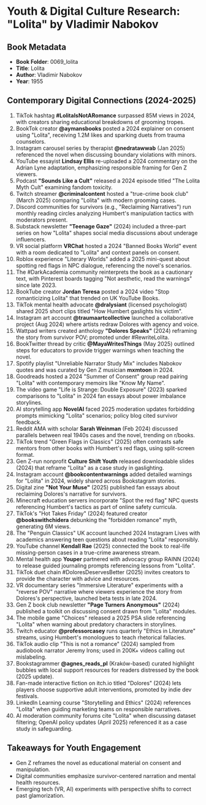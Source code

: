# Youth & Digital Culture Research: "Lolita" by Vladimir Nabokov

## Book Metadata
- **Book Folder**: 0069_lolita
- **Title**: Lolita
- **Author**: Vladimir Nabokov
- **Year**: 1955

## Contemporary Digital Connections (2024-2025)
1. TikTok hashtag **#LolitaIsNotARomance** surpassed 85M views in 2024, with creators sharing educational breakdowns of grooming tropes.
2. BookTok creator **@aymansbooks** posted a 2024 explainer on consent using "Lolita", receiving 1.2M likes and sparking duets from trauma counselors.
3. Instagram carousel series by therapist **@nedratawwab** (Jan 2025) referenced the novel when discussing boundary violations with minors.
4. YouTube essayist **Lindsay Ellis** re-uploaded a 2024 commentary on the Adrian Lyne adaptation, emphasizing responsible framing for Gen Z viewers.
5. Podcast **"Sounds Like a Cult"** released a 2024 episode titled "The Lolita Myth Cult" examining fandom toxicity.
6. Twitch streamer **@criminalcontent** hosted a "true-crime book club" (March 2025) comparing "Lolita" with modern grooming cases.
7. Discord communities for survivors (e.g., "Reclaiming Narratives") run monthly reading circles analyzing Humbert's manipulation tactics with moderators present.
8. Substack newsletter **"Teenage Gaze"** (2024) included a three-part series on how "Lolita" shapes social media discussions about underage influencers.
9. VR social platform **VRChat** hosted a 2024 "Banned Books World" event with a room dedicated to "Lolita" and context panels on consent.
10. Roblox experience "Literary Worlds" added a 2025 mini-quest about spotting red flags in NPC dialogue, referencing the novel's scenarios.
11. The #DarkAcademia community reinterprets the book as a cautionary text, with Pinterest boards tagging "Not aesthetic, read the warnings" since late 2023.
12. BookTube creator **Jordan Teresa** posted a 2024 video "Stop romanticizing Lolita" that trended on UK YouTube Books.
13. TikTok mental health advocate **@dralysiant** (licensed psychologist) shared 2025 short clips titled "How Humbert gaslights his victim".
14. Instagram art account **@traumaartcollective** launched a collaborative project (Aug 2024) where artists redraw Dolores with agency and voice.
15. Wattpad writers created anthology **"Dolores Speaks"** (2024) reframing the story from survivor POV; promoted under #RewriteLolita.
16. BookTwitter thread by critic **@MayaWritesThings** (May 2025) outlined steps for educators to provide trigger warnings when teaching the novel.
17. Spotify playlist "Unreliable Narrator Study Mix" includes Nabokov quotes and was curated by Gen Z musician **mxmtoon** in 2024.
18. Goodreads hosted a 2024 "Summer of Consent" group read pairing "Lolita" with contemporary memoirs like "Know My Name".
19. The video game "Life is Strange: Double Exposure" (2023) sparked comparisons to "Lolita" in 2024 fan essays about power imbalance storylines.
20. AI storytelling app **NovelAI** faced 2025 moderation updates forbidding prompts mimicking "Lolita" scenarios; policy blog cited survivor feedback.
21. Reddit AMA with scholar **Sarah Weinman** (Feb 2024) discussed parallels between real 1940s cases and the novel, trending on r/books.
22. TikTok trend "Green Flags in Classics" (2025) often contrasts safe mentors from other books with Humbert's red flags, using split-screen format.
23. Gen Z-run nonprofit **Culture Shift Youth** released downloadable slides (2024) that reframe "Lolita" as a case study in gaslighting.
24. Instagram account **@bookcontentwarnings** added detailed warnings for "Lolita" in 2024, widely shared across Bookstagram stories.
25. Digital zine **"Not Your Muse"** (2025) published fan essays about reclaiming Dolores's narrative for survivors.
26. Minecraft education servers incorporate "Spot the red flag" NPC quests referencing Humbert's tactics as part of online safety curricula.
27. TikTok's "Hot Takes Friday" (2024) featured creator **@bookswithchidera** debunking the "forbidden romance" myth, generating 6M views.
28. The "Penguin Classics" UK account launched 2024 Instagram Lives with academics answering teen questions about reading "Lolita" responsibly.
29. YouTube channel **Kendall Rae** (2025) connected the book to real-life missing-person cases in a true-crime awareness stream.
30. Mental health app **Youper** partnered with advocacy group RAINN (2024) to release guided journaling prompts referencing lessons from "Lolita".
31. TikTok duet chain #DoloresDeservesBetter (2025) invites creators to provide the character with advice and resources.
32. VR documentary series "Immersive Literature" experiments with a "reverse POV" narrative where viewers experience the story from Dolores's perspective, launched beta tests in late 2024.
33. Gen Z book club newsletter **"Page Turners Anonymous"** (2024) published a toolkit on discussing consent drawn from "Lolita" modules.
34. The mobile game "Choices" released a 2025 PSA slide referencing "Lolita" when warning about predatory characters in storylines.
35. Twitch educator **@professorcasey** runs quarterly "Ethics in Literature" streams, using Humbert's monologues to teach rhetorical fallacies.
36. TikTok audio clip "This is not a romance" (2024) sampled from audiobook narrator Jeremy Irons; used in 200K+ videos calling out mislabeling.
37. Bookstagrammer **@agnes_reads_pl** (Kraków-based) curated highlight bubbles with local support resources for readers distressed by the book (2025 update).
38. Fan-made interactive fiction on itch.io titled "Dolores" (2024) lets players choose supportive adult interventions, promoted by indie dev festivals.
39. LinkedIn Learning course "Storytelling and Ethics" (2024) references "Lolita" when guiding marketing teams on responsible narratives.
40. AI moderation community forums cite "Lolita" when discussing dataset filtering; OpenAI policy updates (April 2025) referenced it as a case study in safeguarding.

## Takeaways for Youth Engagement
- Gen Z reframes the novel as educational material on consent and manipulation.
- Digital communities emphasize survivor-centered narration and mental health resources.
- Emerging tech (VR, AI) experiments with perspective shifts to correct past glamorization.
